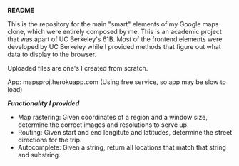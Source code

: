 **README**

This is the repository for the main "smart" elements of my Google maps clone, which were entirely composed by me. This is an academic project that was apart of UC Berkeley's 61B. Most of the frontend elements were developed by UC Berkeley while I provided methods that figure out what data to display to the browser.

Uploaded files are one's I created from scratch.

App: mapsproj.herokuapp.com (Using free service, so app may be slow to load)

***Functionality I provided***
 - Map rastering: Given coordinates of a region and a window size, determine the correct images and resolutions to serve up.
 - Routing: Given start and end longitute and latitudes, determine the street directions for the trip. 
 - Autocomplete: Given a string, return all locations that match that string and substring. 
